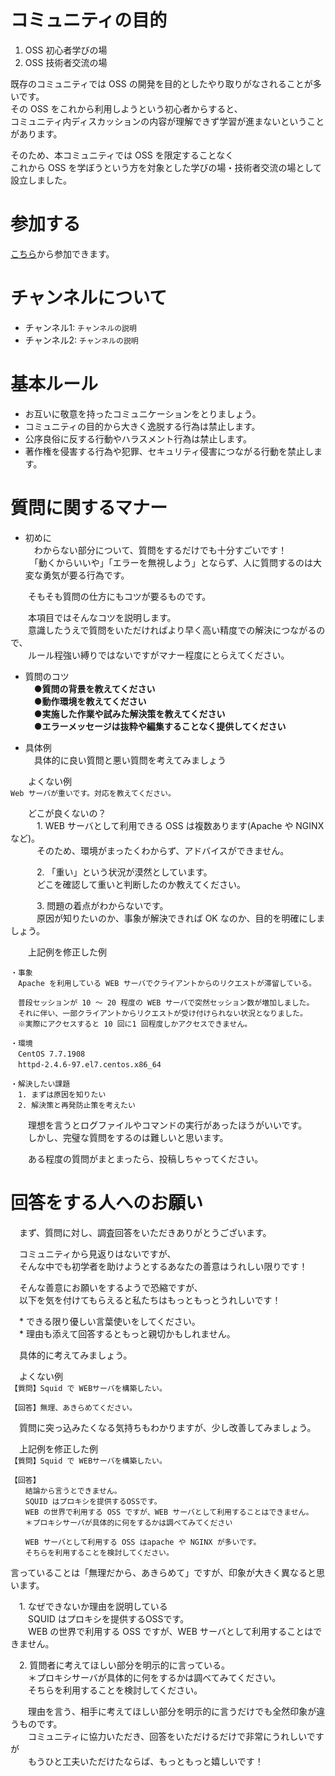 # コミュニティの目的
1. OSS 初心者学びの場
2. OSS 技術者交流の場

既存のコミュニティでは OSS の開発を目的としたやり取りがなされることが多いです。  
その OSS をこれから利用しようという初心者からすると、  
コミュニティ内ディスカッションの内容が理解できず学習が進まないということがあります。

そのため、本コミュニティでは OSS を限定することなく  
これから OSS を学ぼうという方を対象とした学びの場・技術者交流の場として設立しました。

# 参加する
[こちら](http://sti-testbbs.slack.com)から参加できます。

# チャンネルについて
* チャンネル1: ```チャンネルの説明```
* チャンネル2: ```チャンネルの説明```

# 基本ルール
* お互いに敬意を持ったコミュニケーションをとりましょう。
* コミュニティの目的から大きく逸脱する行為は禁止します。
* 公序良俗に反する行動やハラスメント行為は禁止します。
* 著作権を侵害する行為や犯罪、セキュリティ侵害につながる行動を禁止します。

# 質問に関するマナー
* 初めに  
　わからない部分について、質問をするだけでも十分すごいです！  
　「動くからいいや」「エラーを無視しよう」とならず、人に質問するのは大変な勇気が要る行為です。
 
　　そもそも質問の仕方にもコツが要るものです。

　　本項目ではそんなコツを説明します。  
　　意識したうえで質問をいただければより早く高い精度での解決につながるので、  
　　ルール程強い縛りではないですがマナー程度にとらえてください。
 
* 質問のコツ  
　●**質問の背景を教えてください**  
　●**動作環境を教えてください**  
　●**実施した作業や試みた解決策を教えてください**  
　●**エラーメッセージは抜粋や編集することなく提供してください**  

* 具体例  
　具体的に良い質問と悪い質問を考えてみましょう

　　よくない例  
```Web サーバが重いです。対応を教えてください。```

　　どこが良くないの？  
　　　1. WEB サーバとして利用できる OSS は複数あります(Apache や NGINX など)。  
　　　そのため、環境がまったくわからず、アドバイスができません。

　　　2. 「重い」という状況が漠然としています。  
　　　どこを確認して重いと判断したのか教えてください。

　　　3. 問題の着点がわからないです。  
　　　原因が知りたいのか、事象が解決できれば OK なのか、目的を明確にしましょう。

　　上記例を修正した例  
```
・事象  
　Apache を利用している WEB サーバでクライアントからのリクエストが滞留している。  

　普段セッションが 10 ～ 20 程度の WEB サーバで突然セッション数が増加しました。  
　それに伴い、一部クライアントからリクエストが受け付けられない状況となりました。  
　※実際にアクセスすると 10 回に1 回程度しかアクセスできません。  

・環境  
　CentOS 7.7.1908  
　httpd-2.4.6-97.el7.centos.x86_64  

・解決したい課題  
　1. まずは原因を知りたい  
　2. 解決策と再発防止策を考えたい
```  

　　理想を言うとログファイルやコマンドの実行があったほうがいいです。  
　　しかし、完璧な質問をするのは難しいと思います。  

　　ある程度の質問がまとまったら、投稿しちゃってください。  
  
# 回答をする人へのお願い

　まず、質問に対し、調査回答をいただきありがとうございます。  

　コミュニティから見返りはないですが、  
　そんな中でも初学者を助けようとするあなたの善意はうれしい限りです！  

　そんな善意にお願いをするようで恐縮ですが、  
　以下を気を付けてもらえると私たちはもっともっとうれしいです！  

　* できる限り優しい言葉使いをしてください。  
　* 理由も添えて回答するともっと親切かもしれません。  


　具体的に考えてみましょう。  
 
　よくない例  
```【質問】Squid で WEBサーバを構築したい。```

```【回答】無理、あきらめてください。```

　質問に突っ込みたくなる気持ちもわかりますが、少し改善してみましょう。

　上記例を修正した例  
```【質問】Squid で WEBサーバを構築したい。```

```
【回答】  
　　結論から言うとできません。  
　　SQUID はプロキシを提供するOSSです。  
　　WEB の世界で利用する OSS ですが、WEB サーバとして利用することはできません。  
　　＊プロキシサーバが具体的に何をするかは調べてみてください  

　　WEB サーバとして利用する OSS はapache や NGINX が多いです。  
　　そちらを利用することを検討してください。  
```

言っていることは「無理だから、あきらめて」ですが、印象が大きく異なると思います。  

　1. なぜできないか理由を説明している  
　　SQUID はプロキシを提供するOSSです。  
　　WEB の世界で利用する OSS ですが、WEB サーバとして利用することはできません。  

　2. 質問者に考えてほしい部分を明示的に言っている。  
　　＊プロキシサーバが具体的に何をするかは調べてみてください。  
　　そちらを利用することを検討してください。  


　　理由を言う、相手に考えてほしい部分を明示的に言うだけでも全然印象が違うものです。  
　　コミュニティに協力いただき、回答をいただけるだけで非常にうれしいですが  
　　もうひと工夫いただけたならば、もっともっと嬉しいです！  
